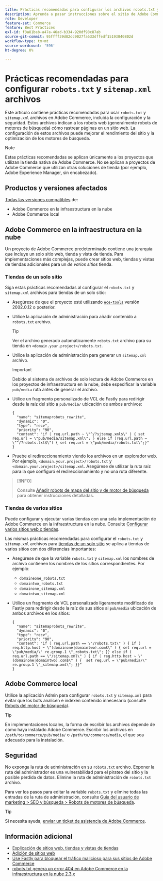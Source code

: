 ```yaml
---
title: Prácticas recomendadas para configurar los archivos robots.txt y sitemap.xml
description: Aprenda a pasar instrucciones sobre el sitio de Adobe Commerce a rastreadores web.
role: Developer
feature-set: Commerce
feature: Best Practices
exl-id: f3a81bab-a47a-46ad-b334-920df98c87ab
source-git-commit: 95ffff39d82cc9027fa633dffedf15193040802d
workflow-type: tm+mt
source-wordcount: '596'
ht-degree: 0%

---
```


# Prácticas recomendadas para configurar `robots.txt` y `sitemap.xml` archivos

Este artículo contiene prácticas recomendadas para usar `robots.txt` y `sitemap.xml` archivos en Adobe Commerce, incluida la configuración y la seguridad. Estos archivos indican a los robots web (generalmente robots de motores de búsqueda) cómo rastrear páginas en un sitio web. La configuración de estos archivos puede mejorar el rendimiento del sitio y la optimización de los motores de búsqueda.

>[!NOTE]
>
>Estas prácticas recomendadas se aplican únicamente a los proyectos que utilizan la tienda nativa de Adobe Commerce. No se aplican a proyectos de Adobe Commerce que utilizan otras soluciones de tienda (por ejemplo, Adobe Experience Manager, sin encabezado).

## Productos y versiones afectados

[Todas las versiones compatibles](../../../release/versions.md) de:

- Adobe Commerce en la infraestructura en la nube
- Adobe Commerce local

## Adobe Commerce en la infraestructura en la nube

Un proyecto de Adobe Commerce predeterminado contiene una jerarquía que incluye un solo sitio web, tienda y vista de tienda. Para implementaciones más complejas, puede crear sitios web, tiendas y vistas de tiendas adicionales para un _de varios sitios_ tienda.

### Tiendas de un solo sitio

Siga estas prácticas recomendadas al configurar el `robots.txt` y `sitemap.xml` archivos para tiendas de un solo sitio:

- Asegúrese de que el proyecto esté utilizando [`ece-tools`](https://devdocs.magento.com/cloud/release-notes/ece-release-notes.html) versión 2002.0.12 o posterior.
- Utilice la aplicación de administración para añadir contenido a `robots.txt` archivo.

   >[!TIP]
   >
   >Ver el archivo generado automáticamente `robots.txt` archivo para su tienda en `<domain.your.project>/robots.txt`.

- Utilice la aplicación de administración para generar un `sitemap.xml` archivo.

   >[!IMPORTANT]
   >
   >Debido al sistema de archivos de solo lectura de Adobe Commerce en los proyectos de infraestructura en la nube, debe especificar la variable `pub/media` ruta antes de generar el archivo.

- Utilice un fragmento personalizado de VCL de Fastly para redirigir desde la raíz del sitio a `pub/media/` ubicación de ambos archivos:

   ```vcl
   {
     "name": "sitemaprobots_rewrite",
     "dynamic": "0",
     "type": "recv",
     "priority": "90",
     "content": "if ( req.url.path ~ \"^/?sitemap.xml$\" ) { set req.url = \"pub/media/sitemap.xml\"; } else if (req.url.path ~ \"^/?robots.txt$\") { set req.url = \"pub/media/robots.txt\";}"
   }
   ```

- Pruebe el redireccionamiento viendo los archivos en un explorador web. Por ejemplo, `<domain.your.project>/robots.txt` y `<domain.your.project>/sitemap.xml`. Asegúrese de utilizar la ruta raíz para la que configuró el redireccionamiento y no una ruta diferente.

>[!INFO]
>
>Consulte [Añadir robots de mapa del sitio y de motor de búsqueda](https://devdocs.magento.com/cloud/trouble/robots-sitemap.html) para obtener instrucciones detalladas.


### Tiendas de varios sitios

Puede configurar y ejecutar varias tiendas con una sola implementación de Adobe Commerce en la infraestructura en la nube. Consulte [Configurar varios sitios web o tiendas](https://devdocs.magento.com/cloud/project/project-multi-sites.html).

Las mismas prácticas recomendadas para configurar el `robots.txt` y `sitemap.xml` archivos para [tiendas de un solo sitio](#single-site-storefronts) se aplica a tiendas de varios sitios con dos diferencias importantes:

- Asegúrese de que la variable `robots.txt` y `sitemap.xml` los nombres de archivo contienen los nombres de los sitios correspondientes. Por ejemplo:
   - `domaineone_robots.txt`
   - `domaintwo_robots.txt`
   - `domainone_sitemap.xml`
   - `domaintwo_sitemap.xml`

- Utilice un fragmento de VCL personalizado ligeramente modificado de Fastly para redirigir desde la raíz de sus sitios al `pub/media` ubicación de ambos archivos en los sitios:

   ```vcl
   {
     "name": "sitemaprobots_rewrite",
     "dynamic": "0",
     "type": "recv",
     "priority": "90",
     "content": "if ( req.url.path == \"/robots.txt\" ) { if ( req.http.host ~ \"(domainone|domaintwo).com$\" ) { set req.url = \"pub/media/\" re.group.1 \"_robots.txt\"; }} else if ( req.url.path == \"/sitemap.xml\" ) { if ( req.http.host ~ \"(domainone|domaintwo).com$\" ) {  set req.url = \"pub/media/\" re.group.1 \"_sitemap.xml\"; }}"
   }
   ```

## Adobe Commerce local

Utilice la aplicación Admin para configurar `robots.txt` y `sitemap.xml` para evitar que los bots analicen e indexen contenido innecesario (consulte [Robots del motor de búsqueda](https://experienceleague.adobe.com/docs/commerce-admin/marketing/seo/seo-overview.html#search-engine-robots)).

>[!TIP]
>
>En implementaciones locales, la forma de escribir los archivos depende de cómo haya instalado Adobe Commerce. Escribir los archivos en `/path/to/commerce/pub/media/` o `/path/to/commerce/media`, el que sea adecuado para la instalación.

## Seguridad

No exponga la ruta de administración en su `robots.txt` archivo. Exponer la ruta del administrador es una vulnerabilidad para el pirateo del sitio y la posible pérdida de datos. Elimine la ruta de administración de `robots.txt` archivo.

Para ver los pasos para editar la variable `robots.txt` y elimine todas las entradas de la ruta de administración, consulte [Guía del usuario de marketing > SEO y búsqueda > Robots de motores de búsqueda](https://experienceleague.adobe.com/docs/commerce-admin/marketing/seo/seo-overview.html#search-engine-robots).

>[!TIP]
>
>Si necesita ayuda, [enviar un ticket de asistencia de Adobe Commerce](https://experienceleague.adobe.com/docs/commerce-knowledge-base/kb/help-center-guide/magento-help-center-user-guide.html#submit-ticket).

## Información adicional

- [Explicación de sitios web, tiendas y vistas de tiendas](https://devdocs.magento.com/cloud/configure/configure-best-practices.html#sites)
- [Adición de sitios web](https://docs.magento.com/user-guide/stores/stores-all-create-website.html)
- [Use Fastly para bloquear el tráfico malicioso para sus sitios de Adobe Commerce](https://devdocs.magento.com/cloud/cdn/fastly-vcl-blocking.html)
- [robots.txt genera un error 404 en Adobe Commerce en la infraestructura en la nube 2.3.x](https://experienceleague.adobe.com/docs/commerce-knowledge-base/kb/troubleshooting/miscellaneous/robots.txt-gives-404-error-magento-commerce-cloud-2.3.x.html)
